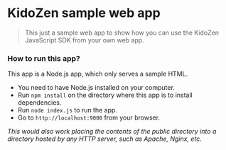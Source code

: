 # KidoZen sample web app

> This just a sample web app to show how you can use the KidoZen JavaScript SDK from your own web app.

### How to run this app?

This app is a Node.js app, which only serves a sample HTML.

- You need to have Node.js installed on your computer.
- Run `npm install` on the directory where this app is to install dependencies.
- Run `node index.js` to run the app.
- Go to `http://localhost:9000` from your browser.

*This would also work placing the contents of the public directory into a directory hosted by any HTTP server, such as Apache, Nginx, etc.*